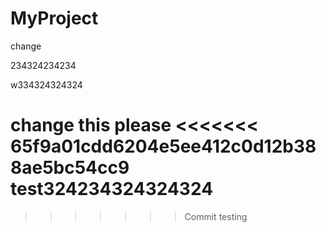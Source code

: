 # MyProject
change

234324234234


w334324324324

change this please
<<<<<<< 65f9a01cdd6204e5ee412c0d12b388ae5bc54cc9
test324234324324324
=======
>>>>>>> Commit testing
